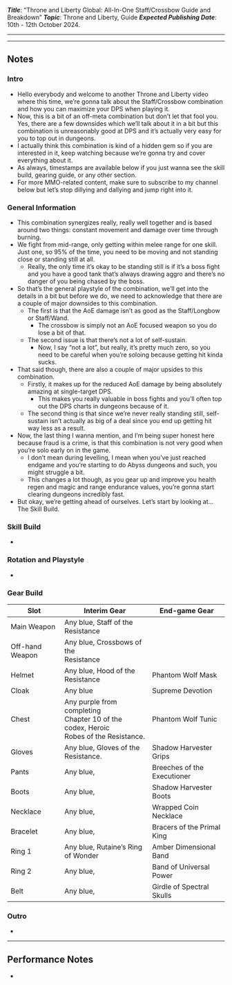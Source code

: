 ***Title***: “Throne and Liberty Global: All-In-One Staff/Crossbow Guide and Breakdown”
***Topic***: Throne and Liberty, Guide
***Expected Publishing Date***: 10th - 12th October 2024.

----



-----
## Notes

### Intro
- Hello everybody and welcome to another Throne and Liberty video where this time, we’re gonna talk about the Staff/Crossbow combination and how you can maximize your DPS when playing it.
- Now, this is a bit of an off-meta combination but don’t let that fool you. Yes, there are a few downsides which we’ll talk about it in a bit but this combination is unreasonably good at DPS and it’s actually very easy for you to top out in dungeons.
- I actually think this combination is kind of a hidden gem so if you are interested in it, keep watching because we’re gonna try and cover everything about it.
- As always, timestamps are available below if you just wanna see the skill build, gearing guide, or any other section.
- For more MMO-related content, make sure to subscribe to my channel below but let’s stop dillying and dallying and jump right into it.

### General Information
- This combination synergizes really, really well together and is based around two things: constant movement and damage over time through burning.
- We fight from mid-range, only getting within melee range for one skill. Just one, so 95% of the time, you need to be moving and not standing close or standing still at all.
	- Really, the only time it’s okay to be standing still is if it’s a boss fight and you have a good tank that’s always drawing aggro and there’s no danger of you being chased by the boss.
- So that’s the general playstyle of the combination, we’ll get into the details in a bit but before we do, we need to acknowledge that there are a couple of major downsides to this combination.
	- The first is that the AoE damage isn’t as good as the Staff/Longbow or Staff/Wand.
		- The crossbow is simply not an AoE focused weapon so you do lose a bit of that.
	- The second issue is that there’s not a lot of self-sustain.
		- Now, I say “not a lot”, but really, it’s pretty much zero, so you need to be careful when you’re soloing because getting hit kinda sucks. 
- That said though, there are also a couple of major upsides to this combination.
	- Firstly, it makes up for the reduced AoE damage by being absolutely amazing at single-target DPS.
		- This makes you really valuable in boss fights and you’ll often top out the DPS charts in dungeons because of it.
	- The second thing is that since we’re never really standing still, self-sustain isn’t actually as big of a deal since you end up getting hit way less as a result. 
- Now, the last thing I wanna mention, and I’m being super honest here because fraud is a crime, is that this combination is not very good when you’re solo early on in the game. 
	- I don’t mean during levelling, I mean when you’ve just reached endgame and you’re starting to do Abyss dungeons and such, you might struggle a bit.
	- This changes a lot though, as you gear up and improve you health regen and magic and range endurance values, you’re gonna start clearing dungeons incredibly fast.
- But okay, we’re getting ahead of ourselves. Let’s start by looking at… The Skill Build.

### Skill Build
- 

### Rotation and Playstyle
- 

### Gear Build

| Slot            | Interim Gear                                                                               | End-game Gear               |
| --------------- | ------------------------------------------------------------------------------------------ | --------------------------- |
| Main Weapon     | Any blue, Staff of the Resistance                                                          |                             |
| Off-hand Weapon | Any blue, Crossbows of the <br>Resistance                                                  |                             |
| Helmet          | Any blue, Hood of the Resistance                                                           | Phantom Wolf Mask           |
| Cloak           | Any blue                                                                                   | Supreme Devotion            |
| Chest           | Any purple from completing <br>Chapter 10 of the codex, Heroic<br>Robes of the Resistance. | Phantom Wolf Tunic          |
| Gloves          | Any blue, Gloves of the Resistance.                                                        | Shadow Harvester Grips      |
| Pants           | Any blue,                                                                                  | Breeches of the Executioner |
| Boots           | Any blue,                                                                                  | Shadow Harvester Boots      |
| Necklace        | Any blue,                                                                                  | Wrapped Coin Necklace       |
| Bracelet        | Any blue,                                                                                  | Bracers of the Primal King  |
| Ring 1          | Any blue, Rutaine’s Ring of Wonder                                                         | Amber Dimensional Band      |
| Ring 2          | Any blue,                                                                                  | Band of Universal Power     |
| Belt            | Any blue,                                                                                  | Girdle of Spectral Skulls   |

### Outro
- 


---
## Performance Notes
- 